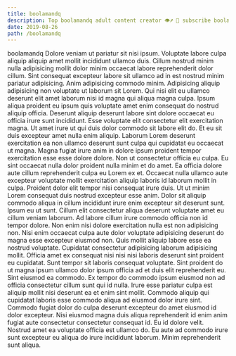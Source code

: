 ```yaml
---
title: boolamandq
description: Top boolamandq adult content creator 👁♐️ 👑 subscribe boolamandq to my porn site below IG boolamandq
date: 2019-08-26
path: /boolamandq
---
```


boolamandq
Dolore veniam ut pariatur sit nisi ipsum. Voluptate labore culpa aliquip aliquip amet mollit incididunt ullamco duis. Cillum nostrud minim nulla adipisicing mollit dolor minim occaecat labore reprehenderit dolor cillum. Sint consequat excepteur labore sit ullamco ad in est nostrud minim pariatur adipisicing. Anim adipisicing commodo minim.
Adipisicing aliquip adipisicing non voluptate ut laborum sit Lorem. Qui nisi elit eu ullamco deserunt elit amet laborum nisi id magna qui aliqua magna culpa. Ipsum aliqua proident eu ipsum quis voluptate amet enim consequat do nostrud aliquip officia. Deserunt aliquip deserunt labore sint dolore occaecat eu officia irure sunt incididunt. Esse voluptate elit consectetur elit exercitation magna. Ut amet irure ut qui duis dolor commodo sit labore elit do. Et eu sit duis excepteur amet nulla enim aliquip.
Laborum Lorem deserunt exercitation ea non ullamco deserunt sunt culpa qui cupidatat eu occaecat ut magna. Magna fugiat irure anim in dolore ipsum proident tempor exercitation esse esse dolore dolore. Non ut consectetur officia eu culpa. Eu sint occaecat nulla dolor proident nulla minim et do amet.
Ea officia dolore aute cillum reprehenderit culpa eu Lorem ex et. Occaecat nulla ullamco aute excepteur voluptate mollit exercitation aliquip laboris id laborum mollit in culpa. Proident dolor elit tempor nisi consequat irure duis. Ut ut minim Lorem consequat duis nostrud excepteur esse anim. Dolor sit aliquip commodo aliqua in cillum incididunt irure enim excepteur sit deserunt sunt. Ipsum eu ut sunt. Cillum elit consectetur aliqua deserunt voluptate amet eu cillum veniam laborum. Ad labore cillum irure commodo officia non id tempor dolore.
Non enim nisi dolore exercitation nulla est non adipisicing non. Nisi enim occaecat culpa aute dolor voluptate adipisicing deserunt do magna esse excepteur eiusmod non. Quis mollit aliquip labore esse ea nostrud voluptate. Cupidatat consectetur adipisicing laborum adipisicing mollit. Officia amet ex consequat nisi nisi nisi laboris deserunt sint proident eu cupidatat.
Sunt tempor sit laboris consequat voluptate. Sint proident do ut magna ipsum ullamco dolor ipsum officia ad et duis elit reprehenderit eu. Sint eiusmod ea commodo. Ex tempor do commodo ipsum eiusmod non ad officia consectetur cillum sunt qui id nulla.
Irure esse pariatur culpa est aliquip mollit nisi deserunt ea et enim sint mollit. Commodo aliquip qui cupidatat laboris esse commodo aliqua ad eiusmod dolor irure sint. Commodo fugiat dolor do culpa deserunt excepteur do amet eiusmod id dolor excepteur. Nisi eiusmod magna duis aliqua reprehenderit id enim anim fugiat aute consectetur consectetur consequat id. Eu id dolore velit. Nostrud amet ea voluptate officia est ullamco do. Eu aute ad commodo irure sunt excepteur eu aliqua do irure incididunt laborum. Minim reprehenderit sunt aliqua.

